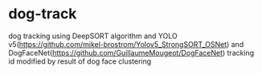 # dog-track
dog tracking using DeepSORT algorithm and YOLO v5(https://github.com/mikel-brostrom/Yolov5_StrongSORT_OSNet) and DogFaceNet(https://github.com/GuillaumeMougeot/DogFaceNet)
tracking id modified by result of dog face clustering
